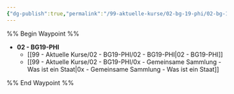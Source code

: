 ```yaml
---
{"dg-publish":true,"permalink":"/99-aktuelle-kurse/02-bg-19-phi/02-bg-19-phi/","dgHomeLink":true,"dgPassFrontmatter":false}
---
```



%% Begin Waypoint %%
- **02 - BG19-PHI**
	- [[99 - Aktuelle Kurse/02 - BG19-PHI/02 - BG19-PHI|02 - BG19-PHI]]
	- [[99 - Aktuelle Kurse/02 - BG19-PHI/0x - Gemeinsame Sammlung - Was ist ein Staat|0x - Gemeinsame Sammlung - Was ist ein Staat]]

%% End Waypoint %%